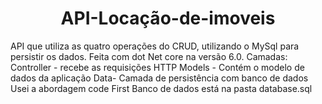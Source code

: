 <h1 align="center"> API-Locação-de-imoveis </h1>

API que utiliza as quatro operações do CRUD, utilizando o MySql para persistir os dados.
Feita com dot Net core na versão 6.0.
Camadas:
Controller - recebe as requisições HTTP
Models - Contém o modelo de dados da aplicação
Data- Camada de persistência com banco de dados
Usei a abordagem code First
Banco de dados está na pasta database.sql

